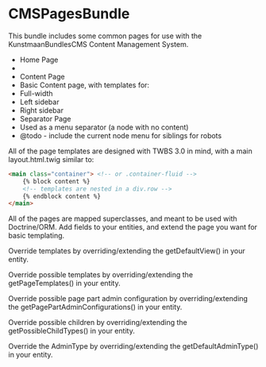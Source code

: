 CMSPagesBundle
====

This bundle includes some common pages for use with the KunstmaanBundlesCMS Content Management System.

- Home Page
 -
- Content Page
 - Basic Content page, with templates for:
  - Full-width
  - Left sidebar
  - Right sidebar
- Separator Page
 - Used as a menu separator (a node with no content)
  - @todo - include the current node menu for siblings for robots

All of the page templates are designed with TWBS 3.0 in mind, with a main layout.html.twig similar to:

```html
<main class="container"> <!-- or .container-fluid -->
    {% block content %}
    <!-- templates are nested in a div.row -->
    {% endblock content %}
</main>
```


All of the pages are mapped superclasses, and meant to be used with Doctrine/ORM. Add fields to your entities,
and extend the page you want for basic templating.

Override templates by overriding/extending the getDefaultView() in your entity.

Override possible templates by overriding/extending the getPageTemplates() in your entity.

Override possible page part admin configuration by overriding/extending the getPagePartAdminConfigurations() in your entity.

Override possible children by overriding/extending the getPossibleChildTypes() in your entity.

Override the AdminType by overriding/extending the getDefaultAdminType() in your entity.

